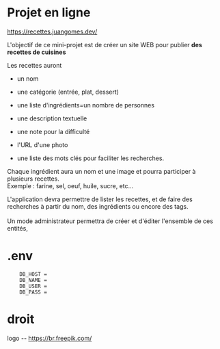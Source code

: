 # Projet en ligne
https://recettes.juangomes.dev/ 


L'objectif de ce mini-projet est de créer un site WEB pour publier **des recettes de cuisines**

Les recettes auront

- un nom
    
- une catégorie (entrée, plat, dessert)
    
- une liste d'ingrédients=un nombre de personnes
    
- une description textuelle
    
- une note pour la difficulté
    
- l'URL d'une photo
    
- une liste des mots clés pour faciliter les recherches.
    

Chaque ingrédient aura un nom et une image et pourra participer à plusieurs recettes.  
Exemple : farine, sel, oeuf, huile, sucre, etc...

L'application devra permettre de lister les recettes, et de faire des recherches à partir du nom, des ingrédients ou encore des tags.  
<br/>Un mode administrateur permettra de créer et d'éditer l'ensemble de ces entités,



# .env

```.env
    DB_HOST = 
    DB_NAME = 
    DB_USER = 
    DB_PASS = 
```




# droit

logo -- https://br.freepik.com/

